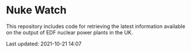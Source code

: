 # Nuke Watch

This repository includes code for retrieving the latest information available on the output of EDF nuclear power plants in the UK.

Last updated: 2021-10-21 14:07